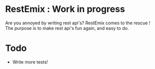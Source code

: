 # RestEmix : Work in progress

 Are you annoyed by writing rest api's? RestEmix comes to the rescue !
 <br />
The purpose is to make rest api's fun again, and easy to do.


# Todo
- Write more tests!
